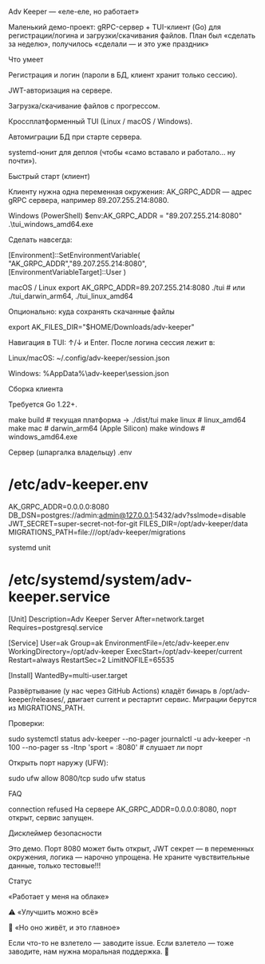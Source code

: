 Adv Keeper — «еле-еле, но работает»

Маленький демо-проект: gRPC-сервер + TUI-клиент (Go) для регистрации/логина и загрузки/скачивания файлов.
План был «сделать за неделю», получилось «сделали — и это уже праздник»

Что умеет

Регистрация и логин (пароли в БД, клиент хранит только сессию).

JWT-авторизация на сервере.

Загрузка/скачивание файлов с прогрессом.

Кроссплатформенный TUI (Linux / macOS / Windows).

Автомиграции БД при старте сервера.

systemd-юнит для деплоя (чтобы «само вставало и работало… ну почти»).

Быстрый старт (клиент)

Клиенту нужна одна переменная окружения: AK_GRPC_ADDR — адрес gRPC сервера, например 89.207.255.214:8080.

Windows (PowerShell)
$env:AK_GRPC_ADDR = "89.207.255.214:8080"
.\tui_windows_amd64.exe


Сделать навсегда:

[Environment]::SetEnvironmentVariable(
  "AK_GRPC_ADDR","89.207.255.214:8080",[EnvironmentVariableTarget]::User
)

macOS / Linux
export AK_GRPC_ADDR=89.207.255.214:8080
./tui                   # или ./tui_darwin_arm64, ./tui_linux_amd64


Опционально: куда сохранять скачанные файлы

export AK_FILES_DIR="$HOME/Downloads/adv-keeper"


Навигация в TUI: ↑/↓ и Enter. После логина сессия лежит в:

Linux/macOS: ~/.config/adv-keeper/session.json

Windows: %AppData%\adv-keeper\session.json

Сборка клиента

Требуется Go 1.22+.

make build    # текущая платформа -> ./dist/tui
make linux    # linux_amd64
make mac      # darwin_arm64 (Apple Silicon)
make windows  # windows_amd64.exe

Сервер (шпаргалка владельцу)
.env
# /etc/adv-keeper.env
AK_GRPC_ADDR=0.0.0.0:8080
DB_DSN=postgres://admin:admin@127.0.0.1:5432/adv?sslmode=disable
JWT_SECRET=super-secret-not-for-git
FILES_DIR=/opt/adv-keeper/data
MIGRATIONS_PATH=file:///opt/adv-keeper/migrations

systemd unit
# /etc/systemd/system/adv-keeper.service
[Unit]
Description=Adv Keeper Server
After=network.target
Requires=postgresql.service

[Service]
User=ak
Group=ak
EnvironmentFile=/etc/adv-keeper.env
WorkingDirectory=/opt/adv-keeper
ExecStart=/opt/adv-keeper/current
Restart=always
RestartSec=2
LimitNOFILE=65535

[Install]
WantedBy=multi-user.target


Развёртывание (у нас через GitHub Actions) кладёт бинарь в /opt/adv-keeper/releases/<server-TS>, двигает current и рестартит сервис.
Миграции берутся из MIGRATIONS_PATH.

Проверки:

sudo systemctl status adv-keeper --no-pager
journalctl -u adv-keeper -n 100 --no-pager
ss -ltnp 'sport = :8080'         # слушает ли порт


Открыть порт наружу (UFW):

sudo ufw allow 8080/tcp
sudo ufw status

FAQ

connection refused
На сервере AK_GRPC_ADDR=0.0.0.0:8080, порт открыт, сервис запущен.

Дисклеймер безопасности

Это демо. Порт 8080 может быть открыт, JWT секрет — в переменных окружения, логика — нарочно упрощена.
Не храните чувствительные данные, только тестовые!!!

Статус

«Работает у меня на облаке»

⚠️ «Улучшить можно всё»

🥳 «Но оно живёт, и это главное»

Если что-то не взлетело — заводите issue. Если взлетело — тоже заводите, нам нужна моральная поддержка. 🙌
